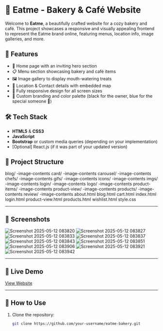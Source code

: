 # 🍰 Eatme - Bakery & Café Website

Welcome to **Eatme**, a beautifully crafted website for a cozy bakery and café. This project showcases a responsive and visually appealing frontend to represent the Eatme brand online, featuring menus, location info, image galleries, and more.

## 🚀 Features

- 🧁 Home page with an inviting hero section
- 📋 Menu section showcasing bakery and café items
- 🖼️ Image gallery to display mouth-watering treats
- 📍 Location & Contact details with embedded map
- 📱 Fully responsive design for all screen sizes
- 🎨 Custom branding and color palette (black for the owner, blue for the special someone 💙)

## 🛠️ Tech Stack

- **HTML5** & **CSS3**
- **JavaScript**
- **Bootstrap** or custom media queries (depending on your implementation)
- [Optional] React.js (if it was part of your updated version)

## 📂 Project Structure

blog/
  -image-contents
card/
  -image-contents
carousel/
  -image-contents
chefs/
  -image-contents
gifs/
  -image-contents
icons/
  -image-contents
imgs/
  -image-contents
login/
  -image-contents
logo/
  -image-contents
product-items/
  -image-contents
product-view/
  -image-contents
products/
  -image-contents
review/
  -image-contents
about.html
blog.html
cart.html
index.html
login.html
product-view.html
products.html
wishlist.html
style.css

---

## 📸 Screenshots

![Screenshot 2025-05-12 083820](https://github.com/user-attachments/assets/94b502eb-4a7b-4a84-86aa-dd8789a1a8e5)
![Screenshot 2025-05-12 083827](https://github.com/user-attachments/assets/5335fb6b-c2fa-4bb8-82b5-007ba7074087)
![Screenshot 2025-05-12 083833](https://github.com/user-attachments/assets/d4e03a82-9099-4b73-924a-b6274081746f)
![Screenshot 2025-05-12 083837](https://github.com/user-attachments/assets/e1cd733a-48f5-4bc5-ac21-e12aa4fea902)
![Screenshot 2025-05-12 083843](https://github.com/user-attachments/assets/f51a2635-af9f-47e2-9677-f270bf55e6f3)
![Screenshot 2025-05-12 083851](https://github.com/user-attachments/assets/3d5549f2-7aea-47a8-8035-cf81998fe6e2)
![Screenshot 2025-05-12 083906](https://github.com/user-attachments/assets/9e3b14a0-9861-46ac-bcfb-679dd78a3db1)
![Screenshot 2025-05-12 083921](https://github.com/user-attachments/assets/e8ccde1d-7c59-4026-b2d1-776b3275c72b)
![Screenshot 2025-05-12 083942](https://github.com/user-attachments/assets/b888564f-c63e-4bf9-b3ed-2dcc898a1ecf)

---

## 🔗 Live Demo

[View Website](https://chandru-03.github.io/Eatme---A-Bakery/)

---


## 📌 How to Use

1. Clone the repository:
   ```bash
   git clone https://github.com/your-username/eatme-bakery.git
